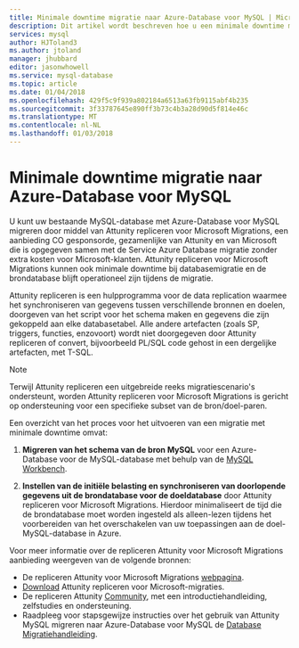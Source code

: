```yaml
---
title: Minimale downtime migratie naar Azure-Database voor MySQL | Microsoft Docs
description: Dit artikel wordt beschreven hoe u een minimale downtime migratie van een MySQL-database naar Azure-Database voor MySQL uitvoert en het instellen van de eerste belasting en synchroniseren van doorlopende gegevens uit de brondatabase naar de doeldatabase Attunity repliceren met voor Microsoft Migraties.
services: mysql
author: HJToland3
ms.author: jtoland
manager: jhubbard
editor: jasonwhowell
ms.service: mysql-database
ms.topic: article
ms.date: 01/04/2018
ms.openlocfilehash: 429f5c9f939a802184a6513a63fb9115abf4b235
ms.sourcegitcommit: 3f33787645e890ff3b73c4b3a28d90d5f814e46c
ms.translationtype: MT
ms.contentlocale: nl-NL
ms.lasthandoff: 01/03/2018
---
```

# <a name="minimal-downtime-migration-to-azure-database-for-mysql"></a>Minimale downtime migratie naar Azure-Database voor MySQL
U kunt uw bestaande MySQL-database met Azure-Database voor MySQL migreren door middel van Attunity repliceren voor Microsoft Migrations, een aanbieding CO gesponsorde, gezamenlijke van Attunity en van Microsoft die is opgegeven samen met de Service Azure Database migratie zonder extra kosten voor Microsoft-klanten. Attunity repliceren voor Microsoft Migrations kunnen ook minimale downtime bij databasemigratie en de brondatabase blijft operationeel zijn tijdens de migratie.

Attunity repliceren is een hulpprogramma voor de data replication waarmee het synchroniseren van gegevens tussen verschillende bronnen en doelen, doorgeven van het script voor het schema maken en gegevens die zijn gekoppeld aan elke databasetabel. Alle andere artefacten (zoals SP, triggers, functies, enzovoort) wordt niet doorgegeven door Attunity repliceren of convert, bijvoorbeeld PL/SQL code gehost in een dergelijke artefacten, met T-SQL.

> [!NOTE]
> Terwijl Attunity repliceren een uitgebreide reeks migratiescenario's ondersteunt, worden Attunity repliceren voor Microsoft Migrations is gericht op ondersteuning voor een specifieke subset van de bron/doel-paren.

Een overzicht van het proces voor het uitvoeren van een migratie met minimale downtime omvat:

1. **Migreren van het schema van de bron MySQL** voor een Azure-Database voor de MySQL-database met behulp van de [MySQL Workbench](https://www.mysql.com/products/workbench/).

2. **Instellen van de initiële belasting en synchroniseren van doorlopende gegevens uit de brondatabase voor de doeldatabase** door Attunity repliceren voor Microsoft Migrations. Hierdoor minimaliseert de tijd die de brondatabase moet worden ingesteld als alleen-lezen tijdens het voorbereiden van het overschakelen van uw toepassingen aan de doel-MySQL-database in Azure.

Voor meer informatie over de repliceren Attunity voor Microsoft Migrations aanbieding weergeven van de volgende bronnen:
 - De repliceren Attunity voor Microsoft Migrations [webpagina](https://aka.ms/attunity-replicate).
 - [Download](http://discover.attunity.com/download-replicate-microsoft-lp6657.html) Attunity repliceren voor Microsoft-migraties.
 - De repliceren Attunity [Community](https://microsoft.attunity.com/), met een introductiehandleiding, zelfstudies en ondersteuning.
 - Raadpleeg voor stapsgewijze instructies over het gebruik van Attunity MySQL migreren naar Azure-Database voor MySQL de [Database Migratiehandleiding](https://datamigration.microsoft.com/scenario/mysql-to-azuremysql).